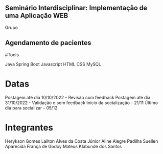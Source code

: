 ## Seminário Interdisciplinar: Implementação de uma Aplicação WEB

Grupo

## Agendamento de pacientes

#Tools

Java
Spring Boot
Javascript
HTML
CSS
MySQL

# Datas

Postagem até dia 10/10/2022 - Revisão com feedback
Postagem até dia 31/10/2022 - Validação e sem feedback
Início da socialização - 21/11
Último dia para socializar - 05/12

# Integrantes

Herykson Gomes
Lailton Alves da Costa Júnior
Aline Alegre Padilha
Suellen Aparecida França de Godoy
Mateus Klabunde dos Santos
